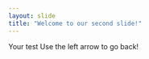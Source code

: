 ```yaml
---
layout: slide
title: "Welcome to our second slide!"
---
```

Your test
Use the left arrow to go back!

